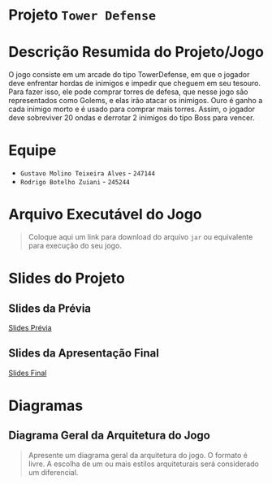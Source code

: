# Projeto `Tower Defense`

# Descrição Resumida do Projeto/Jogo
O jogo consiste em um arcade do tipo TowerDefense, em que o jogador deve enfrentar hordas de inimigos e impedir que cheguem em seu tesouro. Para fazer isso, ele pode
comprar torres de defesa, que nesse jogo são representados como Golems, e elas irão atacar os inimigos. Ouro é ganho a cada inimigo morto e é usado para comprar mais
torres. Assim, o jogador  deve  sobreviver 20 ondas e derrotar 2 inimigos do tipo Boss para vencer.

# Equipe
* `Gustavo Molino Teixeira Alves` - `247144`
* `Rodrigo Botelho Zuiani` - `245244`

# Arquivo Executável do Jogo

> Coloque aqui um link para download do arquivo `jar` ou equivalente para execução do seu jogo.

# Slides do Projeto

## Slides da Prévia
[Slides Prévia](https://docs.google.com/presentation/d/1FAfc41f_BiKBW-MAYzzS7rZ_NEAFLm_22_-rIQ3pCoQ/edit#slide=id.p1)

## Slides da Apresentação Final
[Slides Final](https://docs.google.com/presentation/d/1igZtq5jSERzUEoZepifXjsIkISeQ6zio/edit?usp=sharing&ouid=106567199866680295185&rtpof=true&sd=true)

# Diagramas

## Diagrama Geral da Arquitetura do Jogo

> Apresente um diagrama geral da arquitetura do jogo. O formato é livre. A escolha de um ou mais estilos arquiteturais será considerado um diferencial.
